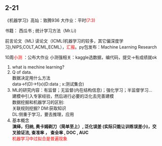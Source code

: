 ## 2-21
《机器学习》高灿：致腾936
大作业：平时<font color=red>(7:3)</font> 

书籍：
西瓜书 ; 统计学习方法（Mr.Li)

前言论文（ML)
读论文（ICML(机器学习的较多，其它偏深度学习),NIPS,COLT,ACML,ECML），<font color=red>汇报</font>。py包发布：Machine Learning Research

10周<font color=red>小测</font> ：公布大作业
小测强相关：kaggle选数据，编代码，提交->有成绩就ok

1. what is mechine learning?
2. Q of data. \
数据决定用什么方法\
data->f(D)->f(x)(D:data ; x:测试集合) 
3. ML的研究内容：有监督；无监督(内在结构信息)；强化学习；半监督学习...
建模中引入专家经验，然后进行必要的泛化去完善建模\
数据挖掘和机器学习的区别:\
关联规则挖掘?
DM:获取知识\
DL:侧重于学习，要去推理，应用
4. 基本概念\
**演绎，归纳, 奥卡姆剃刀（简单至上）, 泛化误差 (实际只能让训练误差小)，交叉验证法, 查准率 ， 查全率 , DOC , AUC** \
<font color=red>机器学习中过拟合是普遍现象</font>
